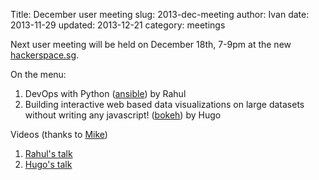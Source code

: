 Title: December user meeting
slug: 2013-dec-meeting
author: Ivan
date: 2013-11-29
updated: 2013-12-21
category: meetings

Next user meeting will be held on December 18th, 7-9pm at the new
[hackerspace.sg](http://hackerspace.sg).

On the menu:

1. DevOps with Python ([ansible](http://www.ansibleworks.com/)) by Rahul
2. Building interactive web based data visualizations on large
datasets without writing any javascript! ([bokeh](http://bokeh.pydata.org/)) by Hugo


Videos (thanks to [Mike](https://twitter.com/coderkungfu))

1. [Rahul's talk][vid1]
2. [Hugo's talk][vid2]


[vid1]: http://www.youtube.com/watch?v=wLQULGdqx9c&list=PLECEw2eFfW7hYMucZmsrryV_9nIc485P1
[vid2]: http://www.youtube.com/watch?v=mQHHVhsdqOc&list=PLECEw2eFfW7hYMucZmsrryV_9nIc485P1
